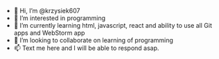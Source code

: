 - 👋 Hi, I’m @krzysiek607
- 👀 I’m interested in programming
- 🌱 I’m currently learning html, javascript, react and ability to use all Git apps and WebStorm app
- 💞️ I’m looking to collaborate on learning of programming
- 📫 Text me here and I will be able to respond asap.

<!---
krzysiek607/krzysiek607 is a ✨ special ✨ repository because its `README.md` (this file) appears on your GitHub profile.
You can click the Preview link to take a look at your changes.
--->
